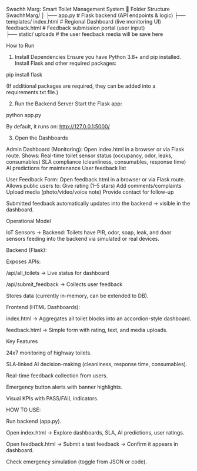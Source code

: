  Swachh Marg: Smart Toilet Management System
📂 Folder Structure
SwachhMarg/
│
├── app.py                   # Flask backend (API endpoints & logic)
├── templates/ index.html    # Regional Dashboard (live monitoring UI)
               feedback.html  # Feedback submission portal (user input)             
├── static/ uploads         # the user feedback media will be save here    
         

 How to Run
1. Install Dependencies
Ensure you have Python 3.8+ and pip installed.
Install Flask and other required packages:


pip install flask


(If additional packages are required, they can be added into a requirements.txt file.)

2. Run the Backend Server
Start the Flask app:

python app.py


By default, it runs on:
 http://127.0.0.1:5000/

3. Open the Dashboards

Admin Dashboard (Monitoring):
Open index.html in a browser or via Flask route.
Shows:
 Real-time toilet sensor status (occupancy, odor, leaks, consumables)
 SLA compliance (cleanliness, consumables, response time)
 AI predictions for maintenance
 User feedback list

User Feedback Form:
Open feedback.html in a browser or via Flask route.
Allows public users to:
 Give rating (1–5 stars)
 Add comments/complaints
 Upload media (photo/video/voice note)
 Provide contact for follow-up

Submitted feedback automatically updates into the backend → visible in the dashboard.

 Operational Model

IoT Sensors → Backend:
Toilets have PIR, odor, soap, leak, and door sensors feeding into the backend via simulated or real devices.

Backend (Flask):

Exposes APIs:

/api/all_toilets → Live status for dashboard

/api/submit_feedback → Collects user feedback

Stores data (currently in-memory, can be extended to DB).

Frontend (HTML Dashboards):

index.html → Aggregates all toilet blocks into an accordion-style dashboard.

feedback.html → Simple form with rating, text, and media uploads.

 Key Features

24x7 monitoring of highway toilets.

SLA-linked AI decision-making (cleanliness, response time, consumables).

Real-time feedback collection from users.

Emergency button alerts with banner highlights.

Visual KPIs with PASS/FAIL indicators.


HOW TO USE:

Run backend (app.py).

Open index.html → Explore dashboards, SLA, AI predictions, user ratings.

Open feedback.html → Submit a test feedback → Confirm it appears in dashboard.

Check emergency simulation (toggle from JSON or code).
